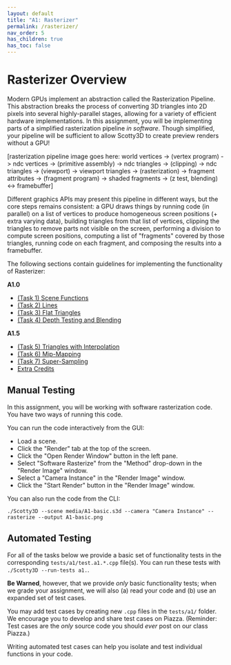```yaml
---
layout: default
title: "A1: Rasterizer"
permalink: /rasterizer/
nav_order: 5
has_children: true
has_toc: false
---
```


# Rasterizer Overview

Modern GPUs implement an abstraction called the Rasterization Pipeline.
This abstraction breaks the process of converting 3D triangles into 2D pixels into several highly-parallel stages, allowing for a variety of efficient hardware implementations.
In this assignment, you will be implementing parts of a simplified rasterization pipeline *in software*.
Though simplified, your pipeline will be sufficient to allow Scotty3D to create preview renders without a GPU!

[rasterization pipeline image goes here: world vertices -> (vertex program) -> ndc vertices -> (primitive assembly) -> ndc triangles -> (clipping) -> ndc triangles -> (viewport) -> viewport triangles -> (rasterization) -> fragment attributes -> (fragment program) -> shaded fragments -> (z test, blending) <-> framebuffer]

Different graphics APIs may present this pipeline in different ways, but the core steps remains consistent: a GPU draws things by running code (in parallel) on a list of vertices to produce homogeneous screen positions (+ extra varying data), building triangles from that list of vertices, clipping the triangles to remove parts not visible on the screen, performing a division to compute screen positions, computing a list of "fragments" covered by those triangles, running code on each fragment, and composing the results into a framebuffer.

The following sections contain guidelines for implementing the functionality of Rasterizer:

**A1.0**

- [(Task 1) Scene Functions](scene_functions)
- [(Task 2) Lines](lines)
- [(Task 3) Flat Triangles](flat_triangles)
- [(Task 4) Depth Testing and Blending](depth_and_blend)

**A1.5**

- [(Task 5) Triangles with Interpolation](triangle_interpolation)
- [(Task 6) Mip-Mapping](mip-mapping)
- [(Task 7) Super-Sampling](super-sampling)
- [Extra Credits](extra_credits)


## Manual Testing

In this assignment, you will be working with software rasterization code. You have two ways of running this code.

You can run the code interactively from the GUI:
- Load a scene.
- Click the "Render" tab at the top of the screen.
- Click the "Open Render Window" button in the left pane.
- Select "Software Rasterize" from the "Method" drop-down in the "Render Image" window.
- Select a "Camera Instance" in the "Render Image" window.
- Click the "Start Render" button in the "Render Image" window.

You can also run the code from the CLI:
```
./Scotty3D --scene media/A1-basic.s3d --camera "Camera Instance" --rasterize --output A1-basic.png
```

## Automated Testing

For all of the tasks below we provide a basic set of functionality tests in the corresponding `tests/a1/test.a1.*.cpp` file(s). You can run these tests with `./Scotty3D --run-tests a1.`.

**Be Warned**, however, that we provide *only* basic functionality tests; when we grade your assignment, we will also (a) read your code and (b) use an expanded set of test cases.

You may add test cases by creating new `.cpp` files in the `tests/a1/` folder. We encourage you to develop and share test cases on Piazza. (Reminder: Test cases are the *only* source code you should *ever* post on our class Piazza.)

Writing automated test cases can help you isolate and test individual functions in your code.

